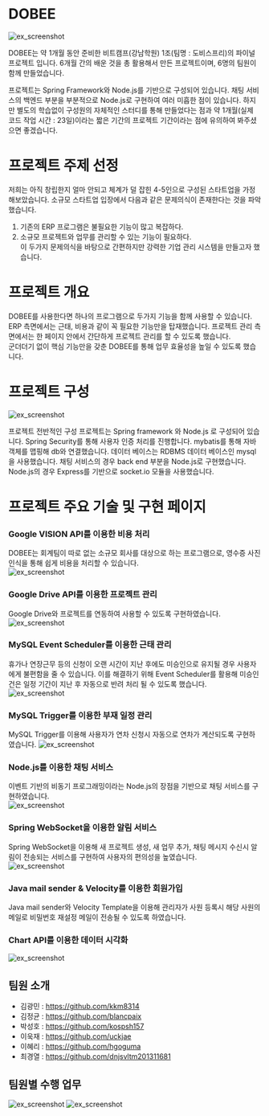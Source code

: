 # DOBEE
![ex_screenshot](./dobeeProject/WebContent/img/beemain2.png)
 
 DOBEE는 약 1개월 동안 준비한 비트캠프(강남학원) 1조(팀명 : 도비스프리)의 파이널 프로젝트 입니다. 6개월 간의 배운 것을 총 활용해서 만든 프로젝트이며, 6명의 팀원이 함께 만들었습니다.
 
 프로젝트는 Spring Framework와 Node.js를 기반으로 구성되어 있습니다. 채팅 서비스의 백엔드 부분을 부분적으로 Node.js로 구현하여 여러 미흡한 점이 있습니다. 하지만 별도의 학습없이 구성원의 자체적인 스터디를 통해 만들었다는 점과 약 1개월(실제 코드 작업 시간 : 23일)이라는 짧은 기간의 프로젝트 기간이라는 점에 유의하여 봐주셨으면 좋겠습니다. 


# 프로젝트 주제 선정
저희는 아직 창립한지 얼마 안되고 체계가 덜 잡힌 4-5인으로 구성된 스타트업을 가정해보았습니다. 소규모 스타트업 입장에서 다음과 같은 문제의식이 존재한다는 것을 파악했습니다. <br>
1. 기존의 ERP 프로그램은 불필요한 기능이 많고 복잡하다. <br>
2. 소규모 프로젝트와 업무를 관리할 수 있는 기능이 필요하다. <br>
이 두가지 문제의식을 바탕으로 간편하지만 강력한 기업 관리 시스템을 만들고자 했습니다.  

# 프로젝트 개요
DOBEE를 사용한다면 하나의 프로그램으로 두가지 기능을 함께 사용할 수 있습니다. <br>ERP 측면에서는 근태, 비용과 같이 꼭 필요한 기능만을 탑재했습니다. 프로젝트 관리 측면에서는 한 페이지 안에서 간단하게 프로젝트 관리를 할 수 있도록 했습니다.
<br> 군더더기 없이 핵심 기능만을 갖춘 DOBEE를 통해 업무 효율성을 높일 수 있도록 했습니다.


# 프로젝트 구성
![ex_screenshot](./dobeeProject/WebContent/img/projectArchitecture.png)

프로젝트 전반적인 구성
프로젝트는 Spring framework 와 Node.js 로 구성되어 있습니다. Spring Security를 통해 사용자 인증 처리를 진행합니다. mybatis를 통해 자바 객체를 맵핑해 db와 연결했습니다. 
데이터 베이스는 RDBMS 데이터 베이스인 mysql을 사용했습니다.
채팅 서비스의 경우 back end 부분을 Node.js로 구현했습니다. Node.js의 경우 Express를 기반으로 socket.io 모듈을 사용했습니다.


# 프로젝트 주요 기술 및 구현 페이지  
### Google VISION API를 이용한 비용 처리
DOBEE는 회계팀이 따로 없는 소규모 회사를 대상으로 하는 프로그램으로, 영수증 사진 인식을 통해 쉽게 비용을 처리할 수 있습니다.  
![ex_screenshot](./dobeeProject/WebContent/img/vision.png)  

### Google Drive API를 이용한 프로젝트 관리
Google Drive와 프로젝트를 연동하여 사용할 수 있도록 구현하였습니다.  
![ex_screenshot](./dobeeProject/WebContent/img/drive.png)  


### MySQL Event Scheduler를 이용한 근태 관리 
휴가나 연장근무 등의 신청이 오랜 시간이 지난 후에도 미승인으로 유지될 경우 사용자에게 불편함을 줄 수 있습니다. 이를 해결하기 위해 Event Scheduler를 활용해 미승인 건은 일정 기간이 지난 후 자동으로 반려 처리 될 수 있도록 했습니다.  
![ex_screenshot](./dobeeProject/WebContent/img/eventscheduler.png)  

### MySQL Trigger를 이용한 부재 일정 관리 
MySQL Trigger를 이용해 사용자가 연차 신청시 자동으로 연차가 계산되도록 구현하였습니다.
![ex_screenshot](./dobeeProject/WebContent/img/trigger.png) 


### Node.js를 이용한 채팅 서비스
이벤트 기반의 비동기 프로그래밍이라는 Node.js의 장점을 기반으로 채팅 서비스를 구현하였습니다.  
![ex_screenshot](./dobeeProject/WebContent/img/node.png)  

### Spring WebSocket을 이용한 알림 서비스
Spring WebSocket을 이용해 새 프로젝트 생성, 새 업무 추가, 채팅 메시지 수신시 알림이 전송되는 서비스를 구현하여 사용자의 편의성을 높였습니다.  
![ex_screenshot](./dobeeProject/WebContent/img/alarm.png)  

### Java mail sender & Velocity를 이용한 회원가입
Java mail sender와 Velocity Template을 이용해 관리자가 사원 등록시 해당 사원의 메일로 비밀번호 재설정 메일이 전송될 수 있도록 하였습니다.

### Chart API를 이용한 데이터 시각화
![ex_screenshot](./dobeeProject/WebContent/img/chart.png)  

## 팀원 소개
* 김광민 : https://github.com/kkm8314
* 김정균 : https://github.com/blancpaix
* 박성호 : https://github.com/kospsh157
* 이욱재 : https://github.com/uckjae  
* 이혜리 : https://github.com/hgoguma 
* 최경열 : https://github.com/dnjsvltm201311681

## 팀원별 수행 업무
![ex_screenshot](./dobeeProject/WebContent/img/sungho.PNG)
![ex_screenshot](./dobeeProject/WebContent/img/hyelee.PNG)

